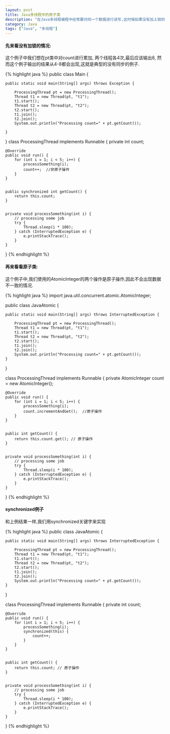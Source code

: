 ```yaml
---
layout: post
title: Java多线程中的原子类
description: "在Java多线程编程中经常要对同一个数据进行读写,这时候如果没有加上锁的话很容造成数据的不一致,原子类在这种情况下可以避免这种数据不一致性(通过synchronized来加锁也可以实现) "
category: Java
tags: ["Java", "多线程"]
---
```




#### 先来看没有加锁的情况:

这个例子中我们想在pt类中对count进行累加, 两个线程各4次,最后应该输出8, 然而这个例子输出的结果从4-8都会出现,这就是典型的没有同步的例子.

{% highlight java %}
public class Main  {

    public static void main(String[] args) throws Exception {

        ProcessingThread pt = new ProcessingThread();
        Thread t1 = new Thread(pt, "t1");
        t1.start();
        Thread t2 = new Thread(pt, "t2");
        t2.start();
        t1.join();
        t2.join();
        System.out.println("Processing count=" + pt.getCount());

    }
}
class ProcessingThread implements Runnable {
    private int count;


    @Override
    public void run() {
        for (int i = 1; i < 5; i++) {
            processSomething(i);
            count++;  //非原子操作
        }
    }


    public synchronized int getCount() {
        return this.count;
    }


    private void processSomething(int i) {
        // processing some job
        try {
            Thread.sleep(i * 100);
        } catch (InterruptedException e) {
            e.printStackTrace();
        }
    }

}
{% endhighlight %}

#### 再来看看原子类:

这个例子中,我们使用的AtomicInteger的两个操作是原子操作,因此不会出现数据不一致的情况.

{% highlight java %}
import java.util.concurrent.atomic.AtomicInteger;
 
 
public class JavaAtomic {
 
    public static void main(String[] args) throws InterruptedException {
 
        ProcessingThread pt = new ProcessingThread();
        Thread t1 = new Thread(pt, "t1");
        t1.start();
        Thread t2 = new Thread(pt, "t2");
        t2.start();
        t1.join();
        t2.join();
        System.out.println("Processing count=" + pt.getCount());
    }
 
}
 
 
class ProcessingThread implements Runnable {
    private AtomicInteger count = new AtomicInteger();
 
 
    @Override
    public void run() {
        for (int i = 1; i < 5; i++) {
            processSomething(i);
            count.incrementAndGet();  //原子操作
        }
    }
 
 
    public int getCount() {
        return this.count.get(); // 原子操作
    }
 
 
    private void processSomething(int i) {
        // processing some job
        try {
            Thread.sleep(i * 100);
        } catch (InterruptedException e) {
            e.printStackTrace();
        }
    }
 
}
{% endhighlight %}

#### synchronized例子

和上例结果一样,我们用synchronized关键字来实现

{% highlight java %} 
public class JavaAtomic {
 
    public static void main(String[] args) throws InterruptedException {
 
        ProcessingThread pt = new ProcessingThread();
        Thread t1 = new Thread(pt, "t1");
        t1.start();
        Thread t2 = new Thread(pt, "t2");
        t2.start();
        t1.join();
        t2.join();
        System.out.println("Processing count=" + pt.getCount());
    }
 
}
 
 
class ProcessingThread implements Runnable {
    private int count;
 
 
    @Override
    public void run() {
        for (int i = 1; i < 5; i++) {
            processSomething(i);
            synchronized(this) {
                count++;
            }
        }
    }
 
 
    public int getCount() {
        return this.count; // 原子操作
    }
 
 
    private void processSomething(int i) {
        // processing some job
        try {
            Thread.sleep(i * 100);
        } catch (InterruptedException e) {
            e.printStackTrace();
        }
    }
 
}
{% endhighlight %}
